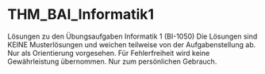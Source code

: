 # THM_BAI_Informatik1
Lösungen zu den Übungsaufgaben Informatik 1 (BI-1050)
Die Lösungen sind KEINE Musterlösungen und weichen teilweise von der Aufgabenstellung ab.
Nur als Orientierung vorgesehen.
Für Fehlerfreiheit wird keine Gewährleistung übernommen.
Nur zum persönlichen Gebrauch.
